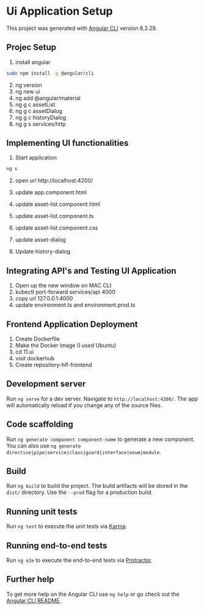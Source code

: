 # Ui Application Setup

This project was generated with [Angular CLI](https://github.com/angular/angular-cli) version 8.3.29.

## Projec Setup

1. install angular

```bash
sudo npm install -g @angular/cli
```
2. ng version
3. ng new ui
4. ng add @angular/material
5. ng g c assetList
6. ng g c assetDialog
7. ng g c historyDialog
8. ng g s services/http

## Implementing UI functionalities

1. Start application

```bash
ng s
```
2. open url http://localhost:4200/

3. update app.component.html

4. update asset-list.component.html

5. update asset-list.component.ts

6. update asset-list.component.css

7. update asset-dialog

8. Update history-dialog

## Integrating API's and Testing UI Application

1. Open up the new window on MAC CLI
2. kubectl port-forward services/api 4000
3. copy url 127.0.0.1:4000
4. update environment.ts and environment.prod.ts

## Frontend Application Deployment

1. Create Dockerfile
2. Make the Docker Image (I used Ubuntu)
3. cd 11.ui
4. visit dockerhub
5. Create repository-hlf-frontend

## Development server

Run `ng serve` for a dev server. Navigate to `http://localhost:4200/`. The app will automatically reload if you change any of the source files.

## Code scaffolding

Run `ng generate component component-name` to generate a new component. You can also use `ng generate directive|pipe|service|class|guard|interface|enum|module`.

## Build

Run `ng build` to build the project. The build artifacts will be stored in the `dist/` directory. Use the `--prod` flag for a production build.

## Running unit tests

Run `ng test` to execute the unit tests via [Karma](https://karma-runner.github.io).

## Running end-to-end tests

Run `ng e2e` to execute the end-to-end tests via [Protractor](http://www.protractortest.org/).

## Further help

To get more help on the Angular CLI use `ng help` or go check out the [Angular CLI README](https://github.com/angular/angular-cli/blob/master/README.md).
